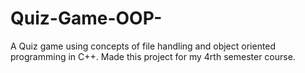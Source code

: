 # Quiz-Game-OOP-
A Quiz game using concepts of file handling and object oriented programming in C++.
Made this project for my 4rth semester course.
